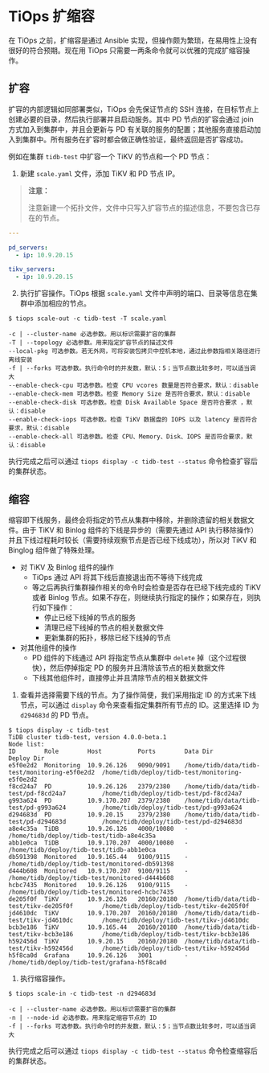 # TiOps 扩缩容

在 TiOps 之前，扩缩容是通过 Ansible 实现，但操作颇为繁琐，在易用性上没有很好的符合预期。现在用 TiOps 只需要一两条命令就可以优雅的完成扩缩容操作。

## 扩容

扩容的内部逻辑如同部署类似，TiOps 会先保证节点的 SSH 连接，在目标节点上创建必要的目录，然后执行部署并且启动服务。其中 PD 节点的扩容会通过 join 方式加入到集群中，并且会更新与 PD 有关联的服务的配置；其他服务直接启动加入到集群中。所有服务在扩容时都会做正确性验证，最终返回是否扩容成功。

例如在集群 `tidb-test` 中扩容一个 TiKV 的节点和一个 PD 节点：

1. 新建 `scale.yaml` 文件，添加 TiKV 和 PD 节点 IP。

> **注意：**
>
> 注意新建一个拓扑文件，文件中只写入扩容节点的描述信息，不要包含已存在的节点。

```yaml
---

pd_servers:
  - ip: 10.9.20.15

tikv_servers:
  - ip: 10.9.20.15
```

2. 执行扩容操作。TiOps 根据 `scale.yaml` 文件中声明的端口、目录等信息在集群中添加相应的节点。

```
$ tiops scale-out -c tidb-test -T scale.yaml
```

```
-c | --cluster-name 必选参数。用以标识需要扩容的集群
-T | --topology 必选参数。用来指定扩容节点的描述文件
--local-pkg 可选参数。若无外网，可将安装包拷贝中控机本地，通过此参数指相关路径进行离线安装
-f | --forks 可选参数。执行命令时的并发数，默认：5；当节点数比较多时，可以适当调大
--enable-check-cpu 可选参数。检查 CPU vcores 数量是否符合要求，默认：disable
--enable-check-mem 可选参数。检查 Memory Size 是否符合要求，默认：disable
--enable-check-disk 可选参数。检查 Disk Available Space 是否符合要求 ，默认：disable
--enable-check-iops 可选参数。检查 TiKV 数据盘的 IOPS 以及 latency 是否符合要求，默认：disable
--enable-check-all 可选参数。检查 CPU、Memory、Disk、IOPS 是否符合要求，默认：disable
```

执行完成之后可以通过 `tiops display -c tidb-test --status` 命令检查扩容后的集群状态。

## 缩容

缩容即下线服务，最终会将指定的节点从集群中移除，并删除遗留的相关数据文件。由于 TiKV 和 Binlog 组件的下线是异步的（需要先通过 API 执行移除操作）并且下线过程耗时较长（需要持续观察节点是否已经下线成功），所以对 TiKV 和 Binglog 组件做了特殊处理。

+ 对 TiKV 及 Binlog 组件的操作
    - TiOps 通过 API 将其下线后直接退出而不等待下线完成
    - 等之后再执行集群操作相关的命令时会检查是否存在已经下线完成的 TiKV 或者 Binlog 节点。如果不存在，则继续执行指定的操作；如果存在，则执行如下操作：
        - 停止已经下线掉的节点的服务
        - 清理已经下线掉的节点的相关数据文件
        - 更新集群的拓扑，移除已经下线掉的节点
+ 对其他组件的操作
    - PD 组件的下线通过 API 将指定节点从集群中 `delete` 掉（这个过程很快），然后停掉指定 PD 的服务并且清除该节点的相关数据文件
    - 下线其他组件时，直接停止并且清除节点的相关数据文件

1. 查看并选择需要下线的节点。为了操作简便，我们采用指定 ID 的方式来下线节点，可以通过 `display` 命令来查看指定集群所有节点的 ID。这里选择 ID 为 `d294683d` 的 PD 节点。

```
$ tiops display -c tidb-test
TiDB cluster tidb-test, version 4.0.0-beta.1
Node list:
ID        Role        Host          Ports        Data Dir                                       Deploy Dir
e5f0e2d2  Monitoring  10.9.26.126   9090/9091    /home/tidb/data/tidb-test/monitoring-e5f0e2d2  /home/tidb/deploy/tidb-test/monitoring-e5f0e2d2
f8cd24a7  PD          10.9.26.126   2379/2380    /home/tidb/data/tidb-test/pd-f8cd24a7          /home/tidb/deploy/tidb-test/pd-f8cd24a7
g993a624  PD          10.9.170.207  2379/2380    /home/tidb/data/tidb-test/pd-g993a624          /home/tidb/deploy/tidb-test/pd-g993a624
d294683d  PD          10.9.20.15    2379/2380    /home/tidb/data/tidb-test/pd-d294683d          /home/tidb/deploy/tidb-test/pd-d294683d
a8e4c35a  TiDB        10.9.26.126   4000/10080   -                                              /home/tidb/deploy/tidb-test/tidb-a8e4c35a
abb1e0ca  TiDB        10.9.170.207  4000/10080   -                                              /home/tidb/deploy/tidb-test/tidb-abb1e0ca
db591398  Monitored   10.9.165.44   9100/9115    -                                              /home/tidb/deploy/tidb-test/monitored-db591398
d444b608  Monitored   10.9.170.207  9100/9115    -                                              /home/tidb/deploy/tidb-test/monitored-d444b608
hcbc7435  Monitored   10.9.26.126   9100/9115    -                                              /home/tidb/deploy/tidb-test/monitored-hcbc7435
de205f0f  TiKV        10.9.26.126   20160/20180  /home/tidb/data/tidb-test/tikv-de205f0f        /home/tidb/deploy/tidb-test/tikv-de205f0f
jd4610dc  TiKV        10.9.170.207  20160/20180  /home/tidb/data/tidb-test/tikv-jd4610dc        /home/tidb/deploy/tidb-test/tikv-jd4610dc
bcb3e186  TiKV        10.9.165.44   20160/20180  /home/tidb/data/tidb-test/tikv-bcb3e186        /home/tidb/deploy/tidb-test/tikv-bcb3e186
h592456d  TiKV        10.9.20.15    20160/20180  /home/tidb/data/tidb-test/tikv-h592456d        /home/tidb/deploy/tidb-test/tikv-h592456d
h5f8ca0d  Grafana     10.9.26.126   3001         -                                              /home/tidb/deploy/tidb-test/grafana-h5f8ca0d
```

1. 执行缩容操作。

```
$ tiops scale-in -c tidb-test -n d294683d
```

```
-c | --cluster-name 必选参数。用以标识需要扩容的集群
-n | --node-id 必选参数。用来指定缩容节点的 ID
-f | --forks 可选参数。执行命令时的并发数，默认：5；当节点数比较多时，可以适当调大
```

执行完成之后可以通过 `tiops display -c tidb-test --status` 命令检查缩容后的集群状态。